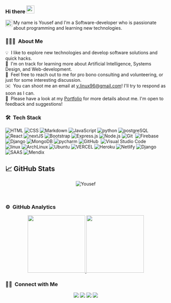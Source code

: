 ### Hi there <img src="https://media.giphy.com/media/hvRJCLFzcasrR4ia7z/giphy.gif" width="25px">

<a href="https://www.linkedin.com/in/mrobeidat/">
  <img align="left" alt="" width="22px" src="https://i.stack.imgur.com/gVE0j.png" />
</a>
My name is Yousef and I'm a Software-developer who is passionate about programming and learning new technologies. 

### 👨🏻‍💻 &nbsp;About Me

💡 &nbsp;I like to explore new technologies and develop software solutions and quick hacks.\
🌱 &nbsp;I'm on track for learning more about Artificial Intelligence, Systems Design, and Web-development.\
💬 &nbsp;Feel free to reach out to me for pro bono consulting and volunteering, or just for some interesting discussion.\
✉️ &nbsp;You can shoot me an email at y.linux96@gmail.com! I'll try to respond as soon as I can.\
📄 &nbsp;Please have a look at my [Portfolio](https://yousef-portfolio.vercel.app/) for more details about me. I'm open to feedback and suggestions!

### 🛠 &nbsp;Tech Stack

![HTML](https://img.shields.io/badge/-HTML-05122A?style=flat&logo=HTML5)
![CSS](https://img.shields.io/badge/-CSS-05122A?style=flat&logo=CSS3&logoColor=1572B6)
![Markdown](https://img.shields.io/badge/-Markdown-05122A?style=flat&logo=markdown)
![JavaScript](https://img.shields.io/badge/-JavaScript-05122A?style=flat&logo=javascript)
![python](https://img.shields.io/badge/-python-05122A?style=flat&logo=python)
![postgreSQL](https://img.shields.io/badge/-postgresql-05122A?style=flat&logo=postgresql)
<br/>
![React](https://img.shields.io/badge/-React-05122A?style=flat&logo=react)
![nextJS](https://img.shields.io/badge/-NextJS-05122A?style=flat&logo=nextjs)
![Bootstrap](https://img.shields.io/badge/-Bootstrap-05122A?style=flat&logo=Bootstrap)
![Express.js](https://img.shields.io/badge/-Express.js-05122A?style=flat&logo=Express.js)
![Node.js](https://img.shields.io/badge/-Node.js-05122A?style=flat&logo=node.js)
![Git](https://img.shields.io/badge/-Git-05122A?style=flat&logo=git)&nbsp;
![Firebase](https://img.shields.io/badge/-Firebase-05122A?style=flat&logo=firebase)&nbsp;
</br>
![Django](https://img.shields.io/badge/-django-05122A?style=flat&logo=Django)
![MongoDB](https://img.shields.io/badge/-MongoDb-05122A?style=flat&logo=MongoDB)
![pycharm](https://img.shields.io/badge/-PyCharm-05122A?style=flat&logo=pycharm)
![GitHub](https://img.shields.io/badge/-GitHub-05122A?style=flat&logo=github)&nbsp; ![Visual Studio Code](https://img.shields.io/badge/-Visual%20Studio%20Code-05122A?style=flat&logo=visual-studio-code&logoColor=007ACC)&nbsp;
</br>
![linux](https://img.shields.io/badge/-linux-05122A?style=flat&logo=linux)
![ArchLinux](https://img.shields.io/badge/-Arch-05122A?style=flat&logo=archLINUX)
![Ubuntu](https://img.shields.io/badge/-Ubuntu-05122A?style=flat&logo=ubuntu)
![VERCEL](https://img.shields.io/badge/-Vercel-05122A?style=flat&logo=vercel)
![Heroku](https://img.shields.io/badge/-Heroku-05122A?style=flat&logo=heroku)
![Netlify](https://img.shields.io/badge/-Netlify-05122A?style=flat&logo=netlify)
![Django](https://img.shields.io/badge/-jupyterNotebook-05122A?style=flat&logo=jupyter)
![SAAS](https://img.shields.io/badge/-sass-05122A?style=flat&logo=sass)
![Mendix](https://img.shields.io/badge/-Mendix-05122A?style=flat&logo=Mendix)


## &#x1f4c8; GitHub Stats

<p align="center">

 <p align="center"><img align="center" src="https://github-readme-streak-stats.herokuapp.com/?user=mrobeidat&theme=radical" alt="Yousef" /></p>
 <br /> 

 
<!-- ![GitHub Activity Graph](https://activity-graph.herokuapp.com/graph?username=mrobeidat&bg_color=000000&color=4fff67&line=4fff67&point=ffffff&area=true&hide_border=true)   -->

### ⚙️ &nbsp;GitHub Analytics

<p align="center">
<a href="https://github.com/mrobeidat">
  <img height="180em" src="https://github-readme-stats-eight-theta.vercel.app/api?username=mrobeidat&show_icons=true&theme=algolia&include_all_commits=true&count_private=true"/>
  <img height="180em" src="https://github-readme-stats-eight-theta.vercel.app/api/top-langs/?username=mrobeidat&layout=compact&langs_count=8&theme=algolia"/>
</a>
</p>

### 🤝🏻 &nbsp;Connect with Me

<p align="center">
<a href="https://linkedin.com/in/yousef-obeidat96/"><img src="https://img.shields.io/badge/-LinkedIn-0077B5?style=flat&logo=Linkedin&logoColor=white"/></a>
<a href="y.linux96@gmail.com"><img src="https://img.shields.io/badge/-Email%20Me-D14836?style=flat&logo=Gmail&logoColor=white"/></a>
<a href="https://instagram.com/mr.obiedat"><img src="https://img.shields.io/badge/-My%20Instagram-E4405F?style=flat&logo=Instagram&logoColor=white"/></a>
<a href="https://facebook.com/mr.obiedat"><img src="https://img.shields.io/badge/-My%20Facebook-1877F2?style=flat&logo=Facebook&logoColor=white"/></a>
</p>
